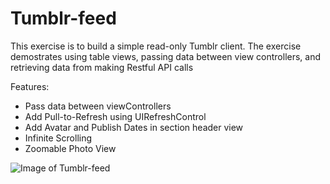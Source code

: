 # Tumblr-feed

This exercise is to build a simple read-only Tumblr client. The exercise demostrates using table views, passing data between view controllers, and retrieving data from making Restful API calls

Features:
* Pass data between viewControllers
* Add Pull-to-Refresh using UIRefreshControl
* Add Avatar and Publish Dates in section header view
* Infinite Scrolling
* Zoomable Photo View


![Image of Tumblr-feed](https://github.com/mr618show/Tumblr-client/blob/master/Tumblr.gif)
